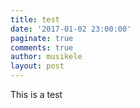 ```yaml
---
title: test
date: '2017-01-02 23:00:00'
paginate: true
comments: true
author: musikele
layout: post
---
```

This is a test